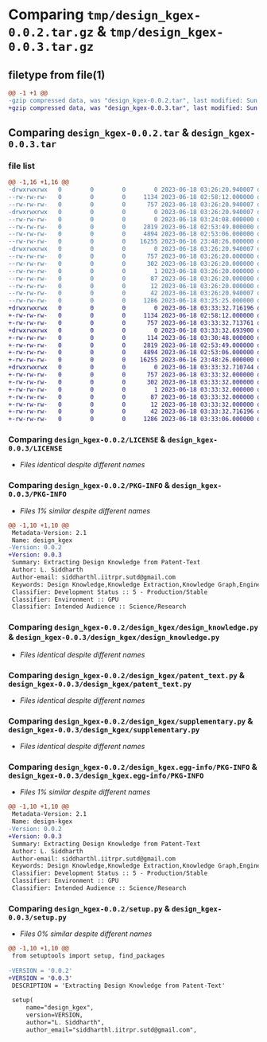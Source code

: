 # Comparing `tmp/design_kgex-0.0.2.tar.gz` & `tmp/design_kgex-0.0.3.tar.gz`

## filetype from file(1)

```diff
@@ -1 +1 @@
-gzip compressed data, was "design_kgex-0.0.2.tar", last modified: Sun Jun 18 03:26:20 2023, max compression
+gzip compressed data, was "design_kgex-0.0.3.tar", last modified: Sun Jun 18 03:33:32 2023, max compression
```

## Comparing `design_kgex-0.0.2.tar` & `design_kgex-0.0.3.tar`

### file list

```diff
@@ -1,16 +1,16 @@
-drwxrwxrwx   0        0        0        0 2023-06-18 03:26:20.940007 design_kgex-0.0.2/
--rw-rw-rw-   0        0        0     1134 2023-06-18 02:58:12.000000 design_kgex-0.0.2/LICENSE
--rw-rw-rw-   0        0        0      757 2023-06-18 03:26:20.940007 design_kgex-0.0.2/PKG-INFO
-drwxrwxrwx   0        0        0        0 2023-06-18 03:26:20.940007 design_kgex-0.0.2/design_kgex/
--rw-rw-rw-   0        0        0        0 2023-06-18 03:24:08.000000 design_kgex-0.0.2/design_kgex/__init__.py
--rw-rw-rw-   0        0        0     2819 2023-06-18 02:53:49.000000 design_kgex-0.0.2/design_kgex/design_knowledge.py
--rw-rw-rw-   0        0        0     4894 2023-06-18 02:53:06.000000 design_kgex-0.0.2/design_kgex/patent_text.py
--rw-rw-rw-   0        0        0    16255 2023-06-16 23:48:26.000000 design_kgex-0.0.2/design_kgex/supplementary.py
-drwxrwxrwx   0        0        0        0 2023-06-18 03:26:20.940007 design_kgex-0.0.2/design_kgex.egg-info/
--rw-rw-rw-   0        0        0      757 2023-06-18 03:26:20.000000 design_kgex-0.0.2/design_kgex.egg-info/PKG-INFO
--rw-rw-rw-   0        0        0      302 2023-06-18 03:26:20.000000 design_kgex-0.0.2/design_kgex.egg-info/SOURCES.txt
--rw-rw-rw-   0        0        0        1 2023-06-18 03:26:20.000000 design_kgex-0.0.2/design_kgex.egg-info/dependency_links.txt
--rw-rw-rw-   0        0        0       87 2023-06-18 03:26:20.000000 design_kgex-0.0.2/design_kgex.egg-info/requires.txt
--rw-rw-rw-   0        0        0       12 2023-06-18 03:26:20.000000 design_kgex-0.0.2/design_kgex.egg-info/top_level.txt
--rw-rw-rw-   0        0        0       42 2023-06-18 03:26:20.940007 design_kgex-0.0.2/setup.cfg
--rw-rw-rw-   0        0        0     1286 2023-06-18 03:25:25.000000 design_kgex-0.0.2/setup.py
+drwxrwxrwx   0        0        0        0 2023-06-18 03:33:32.716196 design_kgex-0.0.3/
+-rw-rw-rw-   0        0        0     1134 2023-06-18 02:58:12.000000 design_kgex-0.0.3/LICENSE
+-rw-rw-rw-   0        0        0      757 2023-06-18 03:33:32.713761 design_kgex-0.0.3/PKG-INFO
+drwxrwxrwx   0        0        0        0 2023-06-18 03:33:32.693900 design_kgex-0.0.3/design_kgex/
+-rw-rw-rw-   0        0        0      114 2023-06-18 03:30:48.000000 design_kgex-0.0.3/design_kgex/__init__.py
+-rw-rw-rw-   0        0        0     2819 2023-06-18 02:53:49.000000 design_kgex-0.0.3/design_kgex/design_knowledge.py
+-rw-rw-rw-   0        0        0     4894 2023-06-18 02:53:06.000000 design_kgex-0.0.3/design_kgex/patent_text.py
+-rw-rw-rw-   0        0        0    16255 2023-06-16 23:48:26.000000 design_kgex-0.0.3/design_kgex/supplementary.py
+drwxrwxrwx   0        0        0        0 2023-06-18 03:33:32.710744 design_kgex-0.0.3/design_kgex.egg-info/
+-rw-rw-rw-   0        0        0      757 2023-06-18 03:33:32.000000 design_kgex-0.0.3/design_kgex.egg-info/PKG-INFO
+-rw-rw-rw-   0        0        0      302 2023-06-18 03:33:32.000000 design_kgex-0.0.3/design_kgex.egg-info/SOURCES.txt
+-rw-rw-rw-   0        0        0        1 2023-06-18 03:33:32.000000 design_kgex-0.0.3/design_kgex.egg-info/dependency_links.txt
+-rw-rw-rw-   0        0        0       87 2023-06-18 03:33:32.000000 design_kgex-0.0.3/design_kgex.egg-info/requires.txt
+-rw-rw-rw-   0        0        0       12 2023-06-18 03:33:32.000000 design_kgex-0.0.3/design_kgex.egg-info/top_level.txt
+-rw-rw-rw-   0        0        0       42 2023-06-18 03:33:32.716196 design_kgex-0.0.3/setup.cfg
+-rw-rw-rw-   0        0        0     1286 2023-06-18 03:33:06.000000 design_kgex-0.0.3/setup.py
```

### Comparing `design_kgex-0.0.2/LICENSE` & `design_kgex-0.0.3/LICENSE`

 * *Files identical despite different names*

### Comparing `design_kgex-0.0.2/PKG-INFO` & `design_kgex-0.0.3/PKG-INFO`

 * *Files 1% similar despite different names*

```diff
@@ -1,10 +1,10 @@
 Metadata-Version: 2.1
 Name: design_kgex
-Version: 0.0.2
+Version: 0.0.3
 Summary: Extracting Design Knowledge from Patent-Text
 Author: L. Siddharth
 Author-email: siddharthl.iitrpr.sutd@gmail.com
 Keywords: Design Knowledge,Knowledge Extraction,Knowledge Graph,Engineering Design,Patent Text,Token Classification,Transformers
 Classifier: Development Status :: 5 - Production/Stable
 Classifier: Environment :: GPU
 Classifier: Intended Audience :: Science/Research
```

### Comparing `design_kgex-0.0.2/design_kgex/design_knowledge.py` & `design_kgex-0.0.3/design_kgex/design_knowledge.py`

 * *Files identical despite different names*

### Comparing `design_kgex-0.0.2/design_kgex/patent_text.py` & `design_kgex-0.0.3/design_kgex/patent_text.py`

 * *Files identical despite different names*

### Comparing `design_kgex-0.0.2/design_kgex/supplementary.py` & `design_kgex-0.0.3/design_kgex/supplementary.py`

 * *Files identical despite different names*

### Comparing `design_kgex-0.0.2/design_kgex.egg-info/PKG-INFO` & `design_kgex-0.0.3/design_kgex.egg-info/PKG-INFO`

 * *Files 1% similar despite different names*

```diff
@@ -1,10 +1,10 @@
 Metadata-Version: 2.1
 Name: design-kgex
-Version: 0.0.2
+Version: 0.0.3
 Summary: Extracting Design Knowledge from Patent-Text
 Author: L. Siddharth
 Author-email: siddharthl.iitrpr.sutd@gmail.com
 Keywords: Design Knowledge,Knowledge Extraction,Knowledge Graph,Engineering Design,Patent Text,Token Classification,Transformers
 Classifier: Development Status :: 5 - Production/Stable
 Classifier: Environment :: GPU
 Classifier: Intended Audience :: Science/Research
```

### Comparing `design_kgex-0.0.2/setup.py` & `design_kgex-0.0.3/setup.py`

 * *Files 0% similar despite different names*

```diff
@@ -1,10 +1,10 @@
 from setuptools import setup, find_packages
 
-VERSION = '0.0.2'
+VERSION = '0.0.3'
 DESCRIPTION = 'Extracting Design Knowledge from Patent-Text'
 
 setup(
     name="design_kgex",
     version=VERSION,
     author="L. Siddharth",
     author_email="siddharthl.iitrpr.sutd@gmail.com",
```

